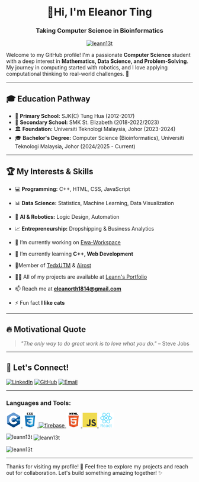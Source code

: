 

<h1 align="center"> 🚀Hi, I'm Eleanor Ting</h1>
<h3 align="center">Taking Computer Science in Bioinformatics</h3>

<p align="center"> <a href="https://github.com/ryo-ma/github-profile-trophy"><img src="https://github-profile-trophy.vercel.app/?username=leann13t" alt="leann13t" /></a> </p>

Welcome to my GitHub profile! I'm a passionate **Computer Science** student with a deep interest in **Mathematics, Data Science, and Problem-Solving**. My journey in computing started with robotics, and I love applying computational thinking to real-world challenges. 🎯

---

## 🎓 Education Pathway



- 🏫 **Primary School:** SJK(C) Tung Hua (2012-2017)
- 🏫 **Secondary School:** SMK St. Elizabeth (2018-2022/2023)
- 🏛️ **Foundation:** Universiti Teknologi Malaysia, Johor (2023-2024)
- 🎓 **Bachelor's Degree:** Computer Science (Bioinformatics), Universiti Teknologi Malaysia, Johor (2024/2025 - Current)

---

## 🏆 My Interests & Skills
- 💻 **Programming:** C++, HTML, CSS, JavaScript
- 📊 **Data Science:** Statistics, Machine Learning, Data Visualization
- 🤖 **AI & Robotics:** Logic Design, Automation
- 📈 **Entrepreneurship:** Dropshipping & Business Analytics

- 🔭 I’m currently working on [Ewa-Workspace](https://github.com/Leann13t/ewa-workspace)

- 🌱 I’m currently learning **C++, Web Development**

- 📌Member of [TedxUTM](https://www.instagram.com/tedxutm_/) & [Airost](https://www.instagram.com/utmairost/)

- 👨‍💻 All of my projects are available at [Leann's Portfolio](https://leann13t.github.io/eleanor-eportfolio.github.io/)

- 📫 Reach me at **eleanorth1814@gmail.com**

- ⚡ Fun fact **I like cats**

---

## 🔥 Motivational Quote
> _"The only way to do great work is to love what you do."_ – Steve Jobs

---

## 🌟 Let's Connect!
[![LinkedIn](https://img.shields.io/badge/LinkedIn-Connect-blue?style=for-the-badge&logo=linkedin)](https://www.linkedin.com/in/eleanor-ting-780937332/)
[![GitHub](https://img.shields.io/badge/GitHub-Follow-black?style=for-the-badge&logo=github)](https://github.com/Leann13t)
[![Email](https://img.shields.io/badge/Email-Contact-red?style=for-the-badge&logo=gmail)](mailto:eleanorth1814@gmail.com)

---

<h3 align="left">Languages and Tools:</h3>
<p align="left"> <a href="https://www.w3schools.com/cpp/" target="_blank" rel="noreferrer"> <img src="https://raw.githubusercontent.com/devicons/devicon/master/icons/cplusplus/cplusplus-original.svg" alt="cplusplus" width="40" height="40"/> </a> <a href="https://www.w3schools.com/css/" target="_blank" rel="noreferrer"> <img src="https://raw.githubusercontent.com/devicons/devicon/master/icons/css3/css3-original-wordmark.svg" alt="css3" width="40" height="40"/> </a> <a href="https://firebase.google.com/" target="_blank" rel="noreferrer"> <img src="https://www.vectorlogo.zone/logos/firebase/firebase-icon.svg" alt="firebase" width="40" height="40"/> </a> <a href="https://www.w3.org/html/" target="_blank" rel="noreferrer"> <img src="https://raw.githubusercontent.com/devicons/devicon/master/icons/html5/html5-original-wordmark.svg" alt="html5" width="40" height="40"/> </a> <a href="https://developer.mozilla.org/en-US/docs/Web/JavaScript" target="_blank" rel="noreferrer"> <img src="https://raw.githubusercontent.com/devicons/devicon/master/icons/javascript/javascript-original.svg" alt="javascript" width="40" height="40"/> </a> <a href="https://reactjs.org/" target="_blank" rel="noreferrer"> <img src="https://raw.githubusercontent.com/devicons/devicon/master/icons/react/react-original-wordmark.svg" alt="react" width="40" height="40"/> </a> </p>

<p><img align="left" src="https://github-readme-stats.vercel.app/api/top-langs?username=leann13t&show_icons=true&locale=en&layout=compact" alt="leann13t" /></p>

<p>&nbsp;<img align="center" src="https://github-readme-stats.vercel.app/api?username=leann13t&show_icons=true&locale=en" alt="leann13t" /></p>

<p><img align="center" src="https://github-readme-streak-stats.herokuapp.com/?user=leann13t&" alt="leann13t" /></p>

---

Thanks for visiting my profile! 🚀 Feel free to explore my projects and reach out for collaboration. Let's build something amazing together! ✨

